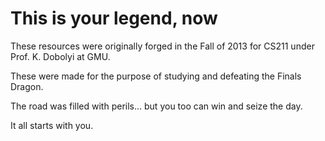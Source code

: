 This is your legend, now
========================

These resources were originally forged in the Fall of 2013 for CS211 under Prof. K. Dobolyi at GMU.

These were made for the purpose of studying and defeating the Finals Dragon.

The road was filled with perils... but you too can win and seize the day.

It all starts with you.
